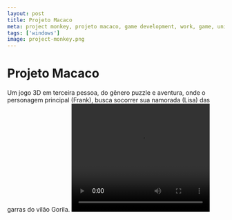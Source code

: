 ```yaml
---
layout: post
title: Projeto Macaco
meta: project monkey, projeto macaco, game development, work, game, unity
tags: ['windows']
image: project-monkey.png
---
```


# Projeto Macaco #

<p>Um jogo 3D em terceira pessoa, do gênero puzzle e aventura, onde o personagem principal (Frank), busca socorrer sua namorada (Lisa) das garras do vilão Gorila.

<video width="320" height="250" controls>
  <source src="http://yuriwithowsky.github.io/video/CustomScene.mp4" type="video/mp4">
</video></p>